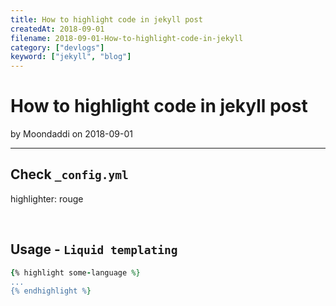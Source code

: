 ```yaml
---
title: How to highlight code in jekyll post
createdAt: 2018-09-01
filename: 2018-09-01-How-to-highlight-code-in-jekyll
category: ["devlogs"]
keyword: ["jekyll", "blog"]
---
```


# How to highlight code in jekyll post

by Moondaddi on 2018-09-01

---

## Check `_config.yml`

highlighter: rouge

<br />

## Usage - `Liquid templating`

```rb
{% highlight some-language %}
...
{% endhighlight %}
```
